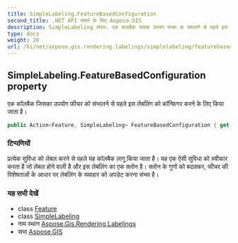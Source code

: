 ```yaml
---
title: SimpleLabeling.FeatureBasedConfiguration
second_title: .NET API संदर्भ के लिए Aspose.GIS
description: SimpleLabeling संपत्त. एक कलबैक जसक उपयग फचर क संभलने से पहले इस लेबलंग क कन्फ़गर करने के लए कय जत है
type: docs
weight: 20
url: /hi/net/aspose.gis.rendering.labelings/simplelabeling/featurebasedconfiguration/
---
```

## SimpleLabeling.FeatureBasedConfiguration property

एक कॉलबैक जिसका उपयोग फीचर को संभालने से पहले इस लेबलिंग को कॉन्फ़िगर करने के लिए किया जाता है।

```csharp
public Action<Feature, SimpleLabeling> FeatureBasedConfiguration { get; set; }
```

### टिप्पणियों

प्रत्येक सुविधा को लेबल करने से पहले यह कॉलबैक लागू किया जाता है। यह एक ऐसी सुविधा को स्वीकार करता है जो लेबल होने वाली है और इस लेबलिंग का एक क्लोन है। क्लोन के गुणों को बदलकर, फीचर की विशेषताओं के आधार पर लेबलिंग के व्यवहार को अपडेट करना संभव है।

### यह सभी देखें

* class [Feature](../../../aspose.gis/feature/)
* class [SimpleLabeling](../)
* नाम स्थान [Aspose.Gis.Rendering.Labelings](../../simplelabeling/)
* सभा [Aspose.GIS](../../../)


